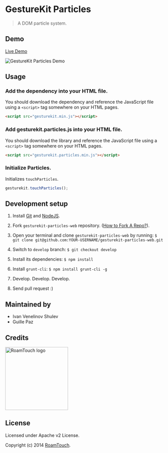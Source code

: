 # GestureKit Particles

> A DOM particle system.

## Demo

[Live Demo](http://roamtouch.github.io/gesturekit-particles-web)

<img src="https://cldup.com/IHljZJd8bD.gif" alt="GestureKit Particles Demo">


## Usage

### Add the dependency into your HTML file.
You should download the dependency and reference the JavaScript file using a `<script>` tag somewhere on your HTML pages.
```html
<script src="gesturekit.min.js"></script>
```

### Add gesturekit.particles.js into your HTML file.
You should download the library and reference the JavaScript file using a `<script>` tag somewhere on your HTML pages.
```html
<script src="gesturekit.particles.min.js"></script>
```

### Initialize Particles.
Initializes `touchParticles`.

```js
gesturekit.touchParticles();
```

##  Development setup

  1. Install [Git](http://git-scm.com/) and [NodeJS](http://nodejs.org/).

  2. Fork `gesturekit-particles-web` repository. ([How to Fork A Repo?](https://help.github.com/articles/fork-a-repo)).

  3. Open your terminal and clone `gesturekit-particles-web` by running:
    ```
    $ git clone git@github.com:YOUR-USERNAME/gesturekit-particles-web.git
    ```

  4. Switch to `develop` branch:
    ```
    $ git checkout develop
    ```

  5. Install its dependencies:
    ```
    $ npm install
    ```

  6. Install `grunt-cli`:
    ```
    $ npm install grunt-cli -g
    ```

  7. Develop. Develop. Develop.

  8. Send pull request :)

## Maintained by
- Ivan Venelinov Shulev
- Guille Paz

## Credits

<img src="http://www.roamtouch.com/wp-content/uploads/2014/06/logo.png" width="200" alt="RoamTouch logo">

## License
Licensed under Apache v2 License.

Copyright (c) 2014 [RoamTouch](http://github.com/RoamTouch).
